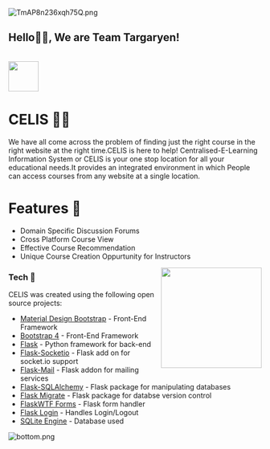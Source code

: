 
![TmAP8n236xqh75Q.png](https://i.loli.net/2020/07/13/OiwrC2KRZNPA9cJ.png)
### <h2>Hello🙏🏻, We are Team Targaryen!
  </br>

<img src="https://media.giphy.com/media/LnQjpWaON8nhr21vNW/giphy.gif" width="60"> 

# CELIS :tipping_hand_man:

We have all come across the problem of finding just the right course in the right website at the right time.CELIS is here to help!
Centralised-E-Learning Information System or CELIS is your one stop location for all your educational needs.It provides an integrated environment in which People can access courses from any website at a single location.




# Features :raised_hands:
  - Domain Specific Discussion Forums
  - Cross Platform Course View
  - Effective Course Recommendation
  - Unique Course Creation Oppurtunity for Instructors
  
  <img align="right" src="https://media.giphy.com/media/jRf5fsn8G6YaogAWxn/giphy.gif" width="200" height="200"/>
  
### Tech :raised_hands:

CELIS was created using the following open source projects:
* [Material Design Bootstrap] - Front-End Framework
* [Bootstrap 4] - Front-End Framework
* [Flask]                     - Python framework for back-end
* [Flask-Socketio]            - Flask add on for socket.io support
* [Flask-Mail]                - Flask addon for mailing services
* [Flask-SQLAlchemy]          - Flask package for manipulating databases
* [Flask Migrate]             - Flask package for databse version control
* [FlaskWTF Forms]            - Flask form handler
* [Flask Login]               - Handles Login/Logout
* [SQLite Engine]             - Database used



[Flask]: <https://flask.palletsprojects.com/en/1.1.x/>
[Material Design Bootstrap]: <https://mdbootstrap.com/>
[Flask-Socketio]: <https://flask-socketio.readthedocs.io/en/latest/>
[Flask-Mail]: <https://pythonhosted.org/Flask-Mail/>
[Bootstrap 4]: <https://getbootstrap.com/docs/4.0/getting-started/introduction/>
[Flask-SQLAlchemy]: <https://flask-sqlalchemy.palletsprojects.com/en/2.x/>
[Flask Migrate]: <https://flask-migrate.readthedocs.io/en/latest/>
[FlaskWTF Forms]: <https://flask-wtf.readthedocs.io/en/stable/>
[Flask Login]: <https://flask-login.readthedocs.io/en/latest/>
[SQLite Engine]: <https://www.sqlite.org/index.html>


![bottom.png](https://i.loli.net/2020/07/12/b3grZD6LFseGuUP.png)

